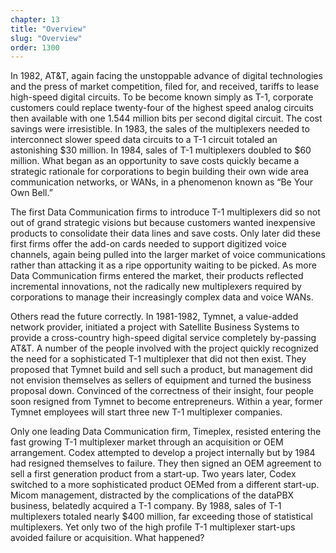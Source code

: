 ```yaml
---
chapter: 13
title: "Overview"
slug: "Overview"
order: 1300
---
```


In 1982, AT&T, again facing the unstoppable advance of digital technologies and the press of market competition, filed for, and received, tariffs to lease high-speed digital circuits. To be become known simply as T-1, corporate customers could replace twenty-four of the highest speed analog circuits then available with one 1.544 million bits per second digital circuit. The cost savings were irresistible. In 1983, the sales of the multiplexers needed to interconnect slower speed data circuits to a T-1 circuit totaled an astonishing $30 million. In 1984, sales of T-1 multiplexers doubled to $60 million. What began as an opportunity to save costs quickly became a strategic rationale for corporations to begin building their own wide area communication networks, or WANs, in a phenomenon known as “Be Your Own Bell.”

The first Data Communication firms to introduce T-1 multiplexers did so not out of grand strategic visions but because customers wanted inexpensive products to consolidate their data lines and save costs. Only later did these first firms offer the add-on cards needed to support digitized voice channels, again being pulled into the larger market of voice communications rather than attacking it as a ripe opportunity waiting to be picked. As more Data Communication firms entered the market, their products reflected incremental innovations, not the radically new multiplexers required by corporations to manage their increasingly complex data and voice WANs.

Others read the future correctly. In 1981-1982, Tymnet, a value-added network provider, initiated a project with Satellite Business Systems to provide a cross-country high-speed digital service completely by-passing AT&T. A number of the people involved with the project quickly recognized the need for a sophisticated T-1 multiplexer that did not then exist. They proposed that Tymnet build and sell such a product, but management did not envision themselves as sellers of equipment and turned the business proposal down. Convinced of the correctness of their insight, four people soon resigned from Tymnet to become entrepreneurs. Within a year, former Tymnet employees will start three new T-1 multiplexer companies.

Only one leading Data Communication firm, Timeplex, resisted entering the fast growing T-1 multiplexer market through an acquisition or OEM arrangement. Codex attempted to develop a project internally but by 1984 had resigned themselves to failure. They then signed an OEM agreement to sell a first generation product from a start-up. Two years later, Codex switched to a more sophisticated product OEMed from a different start-up. Micom management, distracted by the complications of the dataPBX business, belatedly acquired a T-1 company. By 1988, sales of T-1 multiplexers totaled nearly $400 million, far exceeding those of statistical multiplexers. Yet only two of the high profile T-1 multiplexer start-ups avoided failure or acquisition. What happened?
